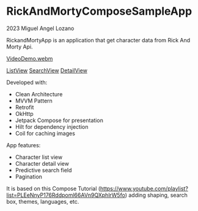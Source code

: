 # RickAndMortyComposeSampleApp
2023 Miguel Angel Lozano

RickandMortyApp is an application that get character data from Rick And Morty Api.

[VideoDemo.webm](https://user-images.githubusercontent.com/6615507/229482351-1f3b705c-6d6b-4d83-9730-b75ad50614e2.webm)


[ListView](demo/ListView.png)
[SearchView](demo/SearchView.png)
[DetailView](demo/DetailView.png)

Developed with:
- Clean Architecture 
- MVVM Pattern
- Retrofit
- OkHttp
- Jetpack Compose for presentation
- Hilt for dependency injection
- Coil for caching images 

App features:
- Character list view
- Character detail view
- Predictive search field
- Pagination

It is based on this Compose Tutorial (https://www.youtube.com/playlist?list=PLEeNnyP176Rddpoml66AVn9QXphlrW5fo) adding shaping, search box, themes, languages, etc.

